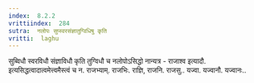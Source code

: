 ```yaml
---
index:  8.2.2
vrittiindex:  284
sutra:  नलोपः सुप्स्वरसंज्ञातुग्विधिषु कृति
vritti:  laghu 
---
```


सुब्विधौ स्वरविधौ संज्ञाविधौ कृति तुग्विधौ च नलोपोऽसिद्धो नान्यत्र - राजाश्व इत्यादौ. इत्यसिद्धत्वादात्वमेत्त्वमैस्त्वं च न. राजभ्याम्. राजभिः. राज्ञि, राजनि. राजसु.. यज्वा. यज्वानौ. यज्वानः..

